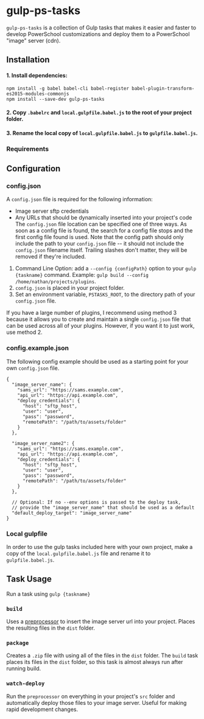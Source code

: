 # gulp-ps-tasks
`gulp-ps-tasks` is a collection of Gulp tasks that makes it easier and faster to develop PowerSchool customizations and deploy them to a PowerSchool "image" server (cdn).


## Installation
#### 1. Install dependencies:
```
npm install -g babel babel-cli babel-register babel-plugin-transform-es2015-modules-commonjs
npm install --save-dev gulp-ps-tasks
```
#### 2. Copy `.babelrc` and `local.gulpfile.babel.js` to the root of your project folder.
#### 3. Rename the local copy of `local.gulpfile.babel.js` to `gulpfile.babel.js`.

### Requirements

## Configuration
### config.json
A `config.json` file is required for the following information:
* Image server sftp credentials
* Any URLs that should be dynamically inserted into your project's code
The `config.json` file location can be specified one of three ways. As soon as a config file is found, the search for a config file stops and the first config file found is used. Note that the config path should only include the path to your `config.json` file -- it should not include the `config.json` filename itself. Trailing slashes don't matter, they will be removed if they're included.

1. Command Line Option: add a `--config {configPath}` option to your `gulp {taskname}` command. Example: `gulp build --config /home/nathan/projects/plugins`.
2. `config.json` is placed in your project folder.
3. Set an environment variable, `PSTASKS_ROOT`, to the directory path of your `config.json` file.

If you have a large number of plugins, I recommend using method 3 because it allows you to create and maintain a single `config.json` file that can be used across all of your plugins. However, if you want it to just work, use method 2.

### config.example.json
The following config example should be used as a starting point for your own `config.json` file.
```
{
  "image_server_name": {
    "sams_url": "https://sams.example.com",
    "api_url": "https://api.example.com",
    "deploy_credentials": {
      "host": "sftp_host",
      "user": "user",
      "pass": "password",
      "remotePath": "/path/to/assets/folder"
    }
  },

  "image_server_name2": {
    "sams_url": "https://sams.example.com",
    "api_url": "https://api.example.com",
    "deploy_credentials": {
      "host": "sftp_host",
      "user": "user",
      "pass": "password",
      "remotePath": "/path/to/assets/folder"
    }
  },
  
  // Optional: If no --env options is passed to the deploy task, 
  // provide the "image_server_name" that should be used as a default
  "default_deploy_target": "image_server_name"
}
```

### Local gulpfile
In order to use the gulp tasks included here with your own project, make a copy of the `local.gulpfile.babel.js` file and rename it to `gulpfile.babel.js`.

## Task Usage
Run a task using `gulp {taskname}`
### `build`
Uses a  [preprocessor](https://www.npmjs.com/package/preprocessor) to insert the image server url into your project. Places the resulting files in the `dist` folder.

### `package`
Creates a `.zip` file with using all of the files in the `dist` folder. The `build` task places its files in the `dist` folder, so this task is almost always run after running build.

### `watch-deploy`
Run the `preprocessor` on everything in your project's `src` folder and automatically deploy those files to your image server. Useful for making rapid development changes.
